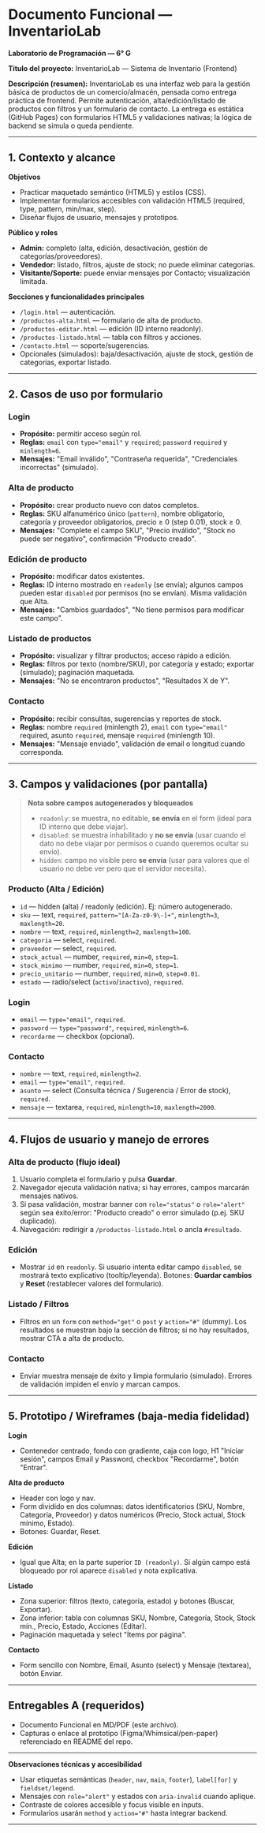 # Documento Funcional — InventarioLab
**Laboratorio de Programación — 6° G**

**Título del proyecto:** InventarioLab — Sistema de Inventario (Frontend)

**Descripción (resumen):**
InventarioLab es una interfaz web para la gestión básica de productos de un comercio/almacén, pensada como entrega práctica de frontend. Permite autenticación, alta/edición/listado de productos con filtros y un formulario de contacto. La entrega es estática (GitHub Pages) con formularios HTML5 y validaciones nativas; la lógica de backend se simula o queda pendiente.

---

## 1. Contexto y alcance
**Objetivos**
- Practicar maquetado semántico (HTML5) y estilos (CSS).
- Implementar formularios accesibles con validación HTML5 (required, type, pattern, min/max, step).
- Diseñar flujos de usuario, mensajes y prototipos.

**Público y roles**
- **Admin:** completo (alta, edición, desactivación, gestión de categorías/proveedores).
- **Vendedor:** listado, filtros, ajuste de stock; no puede eliminar categorías.
- **Visitante/Soporte:** puede enviar mensajes por Contacto; visualización limitada.

**Secciones y funcionalidades principales**
- `/login.html` — autenticación.
- `/productos-alta.html` — formulario de alta de producto.
- `/productos-editar.html` — edición (ID interno readonly).
- `/productos-listado.html` — tabla con filtros y acciones.
- `/contacto.html` — soporte/sugerencias.
- Opcionales (simulados): baja/desactivación, ajuste de stock, gestión de categorías, exportar listado.

---

## 2. Casos de uso por formulario

### Login
- **Propósito:** permitir acceso según rol.
- **Reglas:** `email` con `type="email"` y `required`; `password` `required` y `minlength=6`.
- **Mensajes:** "Email inválido", "Contraseña requerida", "Credenciales incorrectas" (simulado).

### Alta de producto
- **Propósito:** crear producto nuevo con datos completos.
- **Reglas:** SKU alfanumérico único (`pattern`), nombre obligatorio, categoría y proveedor obligatorios, precio ≥ 0 (step 0.01), stock ≥ 0.
- **Mensajes:** "Complete el campo SKU", "Precio inválido", "Stock no puede ser negativo", confirmación "Producto creado".

### Edición de producto
- **Propósito:** modificar datos existentes.
- **Reglas:** ID interno mostrado en `readonly` (se envía); algunos campos pueden estar `disabled` por permisos (no se envían). Misma validación que Alta.
- **Mensajes:** "Cambios guardados", "No tiene permisos para modificar este campo".

### Listado de productos
- **Propósito:** visualizar y filtrar productos; acceso rápido a edición.
- **Reglas:** filtros por texto (nombre/SKU), por categoría y estado; exportar (simulado); paginación maquetada.
- **Mensajes:** "No se encontraron productos", "Resultados X de Y".

### Contacto
- **Propósito:** recibir consultas, sugerencias y reportes de stock.
- **Reglas:** nombre `required` (minlength 2), `email` con `type="email"` required, asunto `required`, mensaje `required` (minlength 10).
- **Mensajes:** "Mensaje enviado", validación de email o longitud cuando corresponda.

---

## 3. Campos y validaciones (por pantalla)

> **Nota sobre campos autogenerados y bloqueados**
> - `readonly`: se muestra, no editable, **se envía** en el form (ideal para ID interno que debe viajar).
> - `disabled`: se muestra inhabilitado y **no se envía** (usar cuando el dato no debe viajar por permisos o cuando queremos ocultar su envío).
> - `hidden`: campo no visible pero **se envía** (usar para valores que el usuario no debe ver pero que el servidor necesita).

### Producto (Alta / Edición)
- `id` — hidden (alta) / readonly (edición). Ej: número autogenerado.
- `sku` — text, `required`, `pattern="[A-Za-z0-9\-]+"`, `minlength=3`, `maxlength=20`.
- `nombre` — text, `required`, `minlength=2`, `maxlength=100`.
- `categoria` — select, `required`.
- `proveedor` — select, `required`.
- `stock_actual` — number, `required`, `min=0`, `step=1`.
- `stock_minimo` — number, `required`, `min=0`, `step=1`.
- `precio_unitario` — number, `required`, `min=0`, `step=0.01`.
- `estado` — radio/select (`activo`/`inactivo`), `required`.

### Login
- `email` — `type="email"`, `required`.
- `password` — `type="password"`, `required`, `minlength=6`.
- `recordarme` — checkbox (opcional).

### Contacto
- `nombre` — text, `required`, `minlength=2`.
- `email` — `type="email"`, `required`.
- `asunto` — select (Consulta técnica / Sugerencia / Error de stock), `required`.
- `mensaje` — textarea, `required`, `minlength=10`, `maxlength=2000`.

---

## 4. Flujos de usuario y manejo de errores

### Alta de producto (flujo ideal)
1. Usuario completa el formulario y pulsa **Guardar**.
2. Navegador ejecuta validación nativa; si hay errores, campos marcarán mensajes nativos.
3. Si pasa validación, mostrar banner con `role="status"` o `role="alert"` según sea éxito/error: "Producto creado" o error simulado (p.ej. SKU duplicado).
4. Navegación: redirigir a `/productos-listado.html` o ancla `#resultado`.

### Edición
- Mostrar `id` en `readonly`. Si usuario intenta editar campo `disabled`, se mostrará texto explicativo (tooltip/leyenda). Botones: **Guardar cambios** y **Reset** (restablecer valores del formulario).

### Listado / Filtros
- Filtros en un `form` con `method="get"` o `post` y `action="#"` (dummy). Los resultados se muestran bajo la sección de filtros; si no hay resultados, mostrar CTA a alta de producto.

### Contacto
- Enviar muestra mensaje de éxito y limpia formulario (simulado). Errores de validación impiden el envío y marcan campos.

---

## 5. Prototipo / Wireframes (baja-media fidelidad)

**Login**
- Contenedor centrado, fondo con gradiente, caja con logo, H1 "Iniciar sesión", campos Email y Password, checkbox "Recordarme", botón "Entrar".

**Alta de producto**
- Header con logo y nav.
- Form dividido en dos columnas: datos identificatorios (SKU, Nombre, Categoría, Proveedor) y datos numéricos (Precio, Stock actual, Stock mínimo, Estado).
- Botones: Guardar, Reset.

**Edición**
- Igual que Alta; en la parte superior `ID (readonly)`. Si algún campo está bloqueado por rol aparece `disabled` y nota explicativa.

**Listado**
- Zona superior: filtros (texto, categoría, estado) y botones (Buscar, Exportar).
- Zona inferior: tabla con columnas SKU, Nombre, Categoría, Stock, Stock mín., Precio, Estado, Acciones (Editar).
- Paginación maquetada y select "Ítems por página".

**Contacto**
- Form sencillo con Nombre, Email, Asunto (select) y Mensaje (textarea), botón Enviar.

---

## Entregables A (requeridos)
- Documento Funcional en MD/PDF (este archivo).  
- Capturas o enlace al prototipo (Figma/Whimsical/pen-paper) referenciado en README del repo.

---

**Observaciones técnicas y accesibilidad**
- Usar etiquetas semánticas (`header`, `nav`, `main`, `footer`), `label[for]` y `fieldset/legend`.
- Mensajes con `role="alert"` y estados con `aria-invalid` cuando aplique.
- Contraste de colores accesible y focus visible en inputs.
- Formularios usarán `method` y `action="#"` hasta integrar backend.

---
